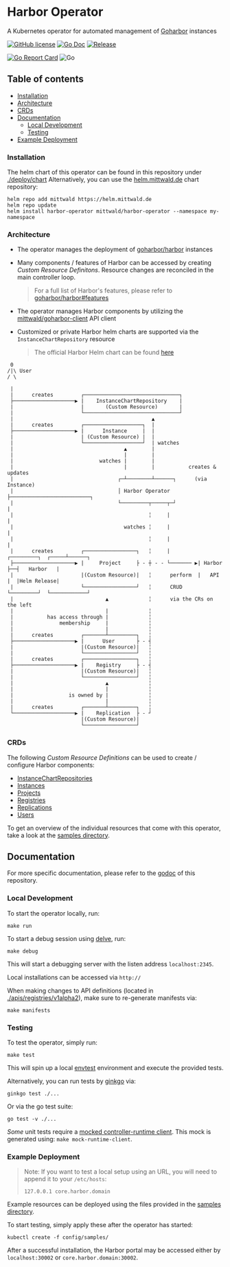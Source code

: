 # Harbor Operator

A Kubernetes operator for automated management of [Goharbor](https://github.com/goharbor/harbor) instances

[![GitHub license](https://img.shields.io/github/license/mittwald/harbor-operator.svg?style=flat-square)](https://github.com/mittwald/harbor-operator/blob/master/LICENSE)
[![Go Doc](https://img.shields.io/badge/godoc-reference-blue.svg?style=flat-square)](https://pkg.go.dev/github.com/mittwald/harbor-operator)
[![Release](https://img.shields.io/github/release/mittwald/harbor-operator.svg?style=flat-square)](https://github.com/mittwald/harbor-operator/releases/latest)

[![Go Report Card](https://goreportcard.com/badge/github.com/mittwald/harbor-operator?style=flat-square)](https://goreportcard.com/badge/github.com/mittwald/harbor-operator)
![Go](https://github.com/mittwald/harbor-operator/workflows/Go/badge.svg?branch=master)

## Table of contents
- [Installation](#Installation)
- [Architecture](#Architecture)
- [CRDs](#CRDs)
- [Documentation](#Documentation)
  - [Local Development](#Local-Development)
  - [Testing](#Testing)
- [Example Deployment](#Example-Deployment)

### Installation

The helm chart of this operator can be found in this repository under [./deploy/chart](./deploy/chart)
Alternatively, you can use the [helm.mittwald.de](https://helm.mittwald.de) chart repository:

```shell script
helm repo add mittwald https://helm.mittwald.de
helm repo update
helm install harbor-operator mittwald/harbor-operator --namespace my-namespace
```

### Architecture

- The operator manages the deployment of [goharbor/harbor](https://github.com/goharbor/harbor) instances
  
- Many components / features of Harbor can be accessed by creating _Custom Resource Definitons_.
  Resource changes are reconciled in the main controller loop.
    > For a full list of Harbor's features, please refer to [goharbor/harbor#features](https://github.com/goharbor/harbor#features)
  
- The operator manages Harbor components by utilizing the [mittwald/goharbor-client](https:/github.com/mittwald/goharbor-client) API client

- Customized or private Harbor helm charts are supported via the `InstanceChartRepository` resource
  > The official Harbor Helm chart can be found [here](https://github.com/goharbor/harbor-helm)

```
 0
/|\ User
/ \

 |
 |      creates         ┌───────────────────────────────┐
 ├────────────────────▶ |    InstanceChartRepository    |
 |                      |       (Custom Resource)       |
 |                      └───────────────────────────────┘
 |                                             ▲
 |      creates         ┌───────────────────┐  |
 ├────────────────────▶ |      Instance     |  |
 |                      | (Custom Resource) |  |
 |                      └───────────────────┘  | watches
 |                                    ▲        |
 |                                    |        |
 |                            watches |        |
 |                                    |        |           creates & updates
 |                                  ┌─┴────────┴──────┐      (via Instance)      
 |                                  │ Harbor Operator ├──────────────────────────┐
 |                                  └─────────┬─────┬─┘                          |
 |                                            ╎     |                            |
 |                                    watches ╎     |                            |
 |                                            ╎     |                            |
 |      creates         ┌─────────────────┐   ╎     |         ┌─────────┐  ┌─────┴──────┐
 ├────────────────────▶ |     Project     ├ - ┼ - - └─────── ▶| Harbor  ├──┤   Harbor   |
 |                      |(Custom Resource)|   ╎      perform  |   API   |  |Helm Release|
 |                      └─────────────────┘   ╎      CRUD     └─────────┘  └────────────┘
 |                              ▲             ╎      via the CRs on the left
 |                              |             ╎
 |           has access through |             ╎
 |               membership     |             ╎
 |                              |             ╎
 |      creates         ┌───────┴─────────┐   ╎
 ├────────────────────▶ |      User       ├ - ┤
 |                      |(Custom Resource)|   ╎
 |                      └─────────────────┘   ╎
 |      creates         ┌─────────────────┐   ╎
 ├────────────────────▶ |    Registry     ├ - ┤
 |                      |(Custom Resource)|   ╎
 |                      └─────────────────┘   ╎
 |                              ▲             ╎
 |                              |             ╎
 |                  is owned by |             ╎
 |                              |             ╎
 |      creates         ┌───────┴─────────┐   ╎
 └────────────────────▶ |    Replication  ├ - ┘
                        |(Custom Resource)|
                        └─────────────────┘
```

### CRDs

The following _Custom Resource Definitions_ can be used to create / configure Harbor components:

- [InstanceChartRepositories](./config/samples/README.md#InstanceChartRepositories)
- [Instances](./config/samples/README.md#Instances)
- [Projects](./config/samples/README.md#Projects)
- [Registries](./config/samples/README.md#Registries)
- [Replications](./config/samples/README.md#Replications)
- [Users](./config/samples/README.md#Users)

To get an overview of the individual resources that come with this operator,
take a look at the [samples directory](./config/samples).

## Documentation
For more specific documentation, please refer to the [godoc](https://pkg.go.dev/github.com/mittwald/harbor-operator) of this repository.

### Local Development
To start the operator locally, run:
```shell script
make run
```

To start a debug session using [delve](https://github.com/go-delve/delve), run:
```shell script
make debug
```
This will start a debugging server with the listen address `localhost:2345`.

Local installations can be accessed via `http://`

When making changes to API definitions (located in [./apis/registries/v1alpha2](/apis/registries/v1alpha2)),
make sure to re-generate manifests via:
```shell script
make manifests
```

### Testing
To test the operator, simply run:
```shell script
make test
```

This will spin up a local [envtest](https://sdk.operatorframework.io/docs/building-operators/golang/references/envtest-setup)
environment and execute the provided tests.

Alternatively, you can run tests by [ginkgo](http://onsi.github.io/ginkgo/#getting-ginkgo) via:
``` shell script
ginkgo test ./...
```
Or via the go test suite:
``` shell script
go test -v ./...
```

_Some_ unit tests require a [mocked controller-runtime client](controllers/registries/internal/mocks/runtime_client_mock.go).
This mock is generated using: `make mock-runtime-client`.

### Example Deployment
> Note: If you want to test a local setup using an URL, you will need to append it to your `/etc/hosts`:
> ```shell script
> 127.0.0.1 core.harbor.domain
> ```

Example resources can be deployed using the files provided in the [samples directory](./config/samples).

To start testing, simply apply these after the operator has started:

```
kubectl create -f config/samples/
```

After a successful installation, the Harbor portal may be accessed either by `localhost:30002` or `core.harbor.domain:30002`.
